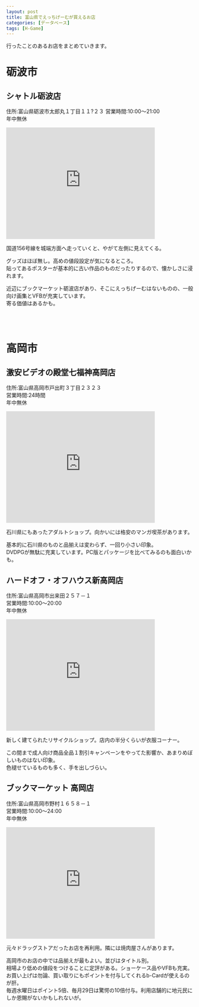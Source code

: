 ```yaml
---
layout: post
title: 富山県でえっちげーむが買えるお店
categories: [データベース]
tags: [H-Game]
---
```


行ったことのあるお店をまとめていきます。  

# 砺波市

## シャトル砺波店
住所:富山県砺波市太郎丸１丁目１１?２３ 
営業時間:10:00～21:00  
年中無休  
<iframe src="https://www.google.com/maps/embed?pb=!1m14!1m8!1m3!1d12807.197260998972!2d136.956729!3d36.631217!3m2!1i1024!2i768!4f13.1!3m3!1m2!1s0x0%3A0x99f7b724489fa0e6!2z44K344Oj44OI44Or56C65rOi5bqX!5e0!3m2!1sja!2sjp!4v1509648224293" width="400" height="300" frameborder="0" style="border:0" allowfullscreen></iframe>  

国道156号線を城端方面へ走っていくと、やがて左側に見えてくる。    

グッズはほぼ無し。高めの値段設定が気になるところ。  
貼ってあるポスターが基本的に古い作品のものだったりするので、懐かしさに浸れます。  

近辺にブックマーケット砺波店があり、そこにえっちげーむはないものの、一般向け画集とVFBが充実しています。  
寄る価値はあるかも。  
<br />
<br />
<br />
# 高岡市

## 激安ビデオの殿堂七福神高岡店
住所:富山県高岡市戸出町３丁目２３２３  
営業時間:24時間  
年中無休  
<iframe src="https://www.google.com/maps/embed?pb=!1m18!1m12!1m3!1d3199.905529660225!2d136.97482931536067!3d36.67677238233732!2m3!1f0!2f0!3f0!3m2!1i1024!2i768!4f13.1!3m3!1m2!1s0x5ff781469b0186e5%3A0x2604cadbb45f3666!2z5r-A5a6J44OT44OH44Kq44Gu5q6_5aCC5LiD56aP56We6auY5bKh5bqX!5e0!3m2!1sja!2sjp!4v1509649188003" width="400" height="300" frameborder="0" style="border:0" allowfullscreen></iframe>  

石川県にもあったアダルトショップ。向かいには格安のマンガ喫茶があります。

基本的に石川県のものと品揃えは変わらず、一回り小さい印象。  
DVDPGが無駄に充実しています。PC版とパッケージを比べてみるのも面白いかも。  




## ハードオフ・オフハウス新高岡店
住所:富山県高岡市出来田２５７－１  
営業時間:10:00～20:00  
年中無休  
<iframe src="https://www.google.com/maps/embed?pb=!1m18!1m12!1m3!1d25581.147310008866!2d136.9986059563198!3d36.7311243624083!2m3!1f0!2f0!3f0!3m2!1i1024!2i768!4f13.1!3m3!1m2!1s0x5ff7832053565daf%3A0x1fa3a25fe52afdfc!2z44OP44O844OJ44Kq44OV44O744Kq44OV44OP44Km44K55paw6auY5bKh5bqX!5e0!3m2!1sja!2sjp!4v1509649159670" width="400" height="300" frameborder="0" style="border:0" allowfullscreen></iframe>  

新しく建てられたリサイクルショップ。店内の半分くらいが衣服コーナー。  

この間まで成人向け商品全品１割引キャンペーンをやってた影響か、あまりめぼしいものはない印象。  
色褪せているものも多く、手を出しづらい。




## ブックマーケット 高岡店
住所:富山県高岡市野村１６５８－１  
営業時間:10:00～24:00  
年中無休  
<iframe src="https://www.google.com/maps/embed?pb=!1m18!1m12!1m3!1d12785.880139394598!2d137.04306800000003!3d36.75928999999999!2m3!1f0!2f0!3f0!3m2!1i1024!2i768!4f13.1!3m3!1m2!1s0x0%3A0xab174c13367d13d9!2z44OW44OD44Kv44Oe44O844Kx44OD44OIIOmrmOWyoeW6lw!5e0!3m2!1sja!2sjp!4v1509649555843" width="400" height="300" frameborder="0" style="border:0" allowfullscreen></iframe>  

元々ドラッグストアだったお店を再利用。隣には焼肉屋さんがあります。  

高岡市のお店の中では品揃えが最もよい。並びはタイトル別。  
相場より低めの値段をつけることに定評がある。ショーケース品やVFBも充実。  
お買い上げは勿論、買い取りにもポイントを付与してくれるb-Cardが使えるのが肝。  
毎週水曜日はポイント5倍、毎月29日は驚愕の10倍付与。利用店舗的に地元民にしか恩賜がないかもしれないが。

